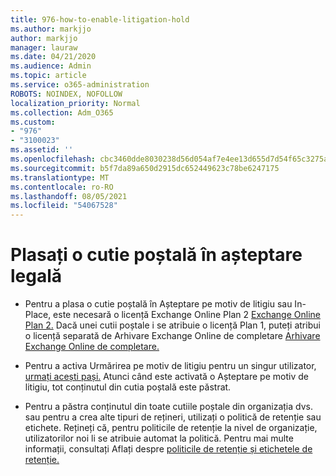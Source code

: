 ```yaml
---
title: 976-how-to-enable-litigation-hold
ms.author: markjjo
author: markjjo
manager: lauraw
ms.date: 04/21/2020
ms.audience: Admin
ms.topic: article
ms.service: o365-administration
ROBOTS: NOINDEX, NOFOLLOW
localization_priority: Normal
ms.collection: Adm_O365
ms.custom:
- "976"
- "3100023"
ms.assetid: ''
ms.openlocfilehash: cbc3460dde8030238d56d054af7e4ee13d655d7d54f65c3275a73e899dd6f813
ms.sourcegitcommit: b5f7da89a650d2915dc652449623c78be6247175
ms.translationtype: MT
ms.contentlocale: ro-RO
ms.lasthandoff: 08/05/2021
ms.locfileid: "54067528"
---
```

# <a name="place-a-mailbox-on-legal-hold"></a>Plasați o cutie poștală în așteptare legală

- Pentru a plasa o cutie poștală în Așteptare pe motiv de litigiu sau In-Place, este necesară o licență Exchange Online Plan 2 [Exchange Online Plan 2.](https://docs.microsoft.com/office365/servicedescriptions/office-365-platform-service-description/office-365-plan-options) Dacă unei cutii poștale i se atribuie o licență Plan 1, puteți atribui o licență separată de Arhivare Exchange Online de completare [Arhivare Exchange Online de completare.](https://docs.microsoft.com/office365/servicedescriptions/exchange-online-archiving-service-description)

- Pentru a activa Urmărirea pe motiv de litigiu pentru un singur utilizator, [urmați acești pași.](https://docs.microsoft.com/microsoft-365/compliance/create-a-litigation-hold) Atunci când este activată o Așteptare pe motiv de litigiu, tot conținutul din cutia poștală este păstrat.

- Pentru a păstra conținutul din toate cutiile poștale din organizația dvs. sau pentru a crea alte tipuri de rețineri, utilizați o politică de retenție sau etichete. Rețineți că, pentru politicile de retenție la nivel de organizație, utilizatorilor noi li se atribuie automat la politică. Pentru mai multe informații, consultați Aflați despre [politicile de retenție și etichetele de retenție.](https://docs.microsoft.com/microsoft-365/compliance/retention-policies#applying-a-retention-policy-to-an-entire-organization-or-specific-locations) 
